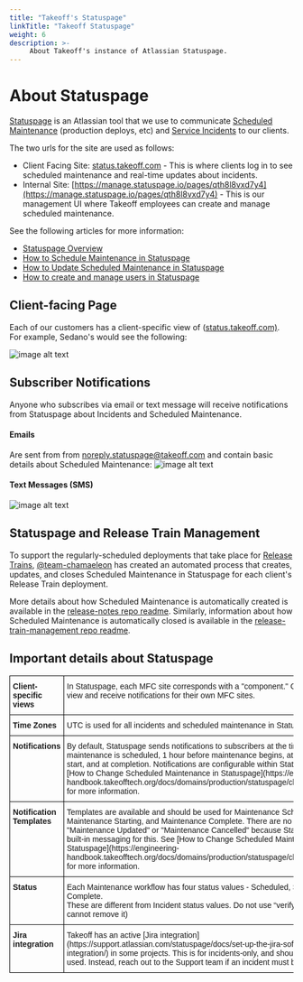 ```yaml
---
title: "Takeoff's Statuspage"
linkTitle: "Takeoff Statuspage"
weight: 6
description: >-
     About Takeoff's instance of Atlassian Statuspage.
---
```

# About Statuspage

[Statuspage](https://www.atlassian.com/software/statuspage) is an Atlassian tool that we use to communicate [Scheduled Maintenance](https://support.atlassian.com/statuspage/docs/schedule-maintenance/) (production deploys, etc) and [Service Incidents](https://support.atlassian.com/statuspage/docs/what-is-an-incident/) to our clients.

The two urls for the site are used as follows: 
- Client Facing Site: [status.takeoff.com](https://status.takeoff.com/access/login) - This is where clients log in to see scheduled maintenance and real-time updates about incidents.
- Internal Site: [https://manage.statuspage.io/pages/qth8l8vxd7y4](https://manage.statuspage.io/pages/qth8l8vxd7y4) - This is our management UI where Takeoff employees can create and manage scheduled maintenance. 

See the following articles for more information: 
- [Statuspage Overview](#client-facing-page-and-notifications)
- [How to Schedule Maintenance in Statuspage](https://engineering-handbook.takeofftech.org/docs/domains/production/statuspage/schedule_maint/)
- [How to Update Scheduled Maintenance in Statuspage](https://engineering-handbook.takeofftech.org/docs/domains/production/statuspage/change_schedule/)
- [How to create and manage users in Statuspage](https://engineering-handbook.takeofftech.org/docs/domains/production/statuspage/manage_users/)

## Client-facing Page

Each of our customers has a client-specific view of ([status.takeoff.com)](https://status.takeoff.com). For example, Sedano's would see the following:
 
![image alt text](/images/en/docs/Domains/Production/statuspage/schedule_maintenance/client-page.png)

## Subscriber Notifications
Anyone who subscribes via email or text message will receive notifications from Statuspage about Incidents and Scheduled Maintenance.

#### Emails 
Are sent from from noreply.statuspage@takeoff.com and contain basic details about Scheduled Maintenance:
![image alt text](/images/en/docs/Domains/Production/statuspage/schedule_maintenance/email_overview.png) 

#### Text Messages (SMS)
![image alt text](/images/en/docs/Domains/Production/statuspage/schedule_maintenance/sms_overview.png)  

## Statuspage and Release Train Management

To support the regularly-scheduled deployments that take place for [Release Trains](https://engineering-handbook.takeofftech.org/docs/domains/production/rt-track-and-scope/), [@team-chamaeleon](https://github.com/orgs/takeoff-com/teams/team-chamaeleon) has created an automated process that creates, updates, and closes Scheduled Maintenance in Statuspage for each client's Release Train deployment. 

More details about how Scheduled Maintenance is automatically created is available in the [release-notes repo readme](https://github.com/takeoff-com/release-notes/blob/master/README.md). Similarly, information about how Scheduled Maintenance is automatically closed is available in the [release-train-management repo readme](https://github.com/takeoff-com/release-train-management/blob/master/README.md). 

## Important details about Statuspage

<style type="text/css">
.tg  {border-collapse:collapse;border-spacing:0;}
.tg td{border-color:black;border-style:solid;border-width:1px;font-family:Arial, sans-serif;font-size:14px;
  overflow:hidden;padding:10px 5px;word-break:normal;}
.tg th{border-color:black;border-style:solid;border-width:1px;font-family:Arial, sans-serif;font-size:14px;
  font-weight:normal;overflow:hidden;padding:10px 5px;word-break:normal;}
.tg .tg-1wig{font-weight:bold;text-align:left;vertical-align:top}
.tg .tg-0lax{text-align:left;vertical-align:top}
</style>
<table class="tg">
<thead>
  <tr>
    <th class="tg-1wig">Client-specific views</th>
    <th class="tg-0lax"><span style="font-weight:normal">In Statuspage, each MFC site corresponds with a "component." Clients can only view and receive notifications for their own MFC sites. </span></th>
  </tr>
</thead>
<tbody>
  <tr>
    <td class="tg-1wig">Time Zones</td>
    <td class="tg-0lax"><span style="font-weight:normal"> UTC is used for all incidents and scheduled maintenance in Statuspage.</span></td>
  </tr>
  <tr>
    <td class="tg-1wig">Notifications</td>
    <td class="tg-0lax"><span style="font-weight:normal">By default, Statuspage sends notifications to subscribers at the time that maintenance is scheduled, 1 hour before maintenance begins, at maintenance start, and at completion. Notifications are configurable within Statuspage, see [How to Change Scheduled Maintenance in Statuspage](https://engineering-handbook.takeofftech.org/docs/domains/production/statuspage/change_schedule/) for more information.</span></td>
  </tr>
  <tr>
    <td class="tg-1wig">Notification Templates</td>
    <td class="tg-0lax"><span style="font-weight:normal">Templates are available and should be used for Maintenance Scheduled<span style="font-weight:normal">, </span>Maintenance Starting<span style="font-weight:normal">, and </span>Maintenance Complete<span style="font-weight:normal">. </span>
         There are no templates for "Maintenance Updated" or "Maintenance Cancelled" because Statuspage has built-in messaging for this. See [How to Change Scheduled Maintenance in Statuspage](https://engineering-handbook.takeofftech.org/docs/domains/production/statuspage/change_schedule/) for more information.</span></td>
  </tr>
  <tr>
    <td class="tg-1wig">Status</td>
    <td class="tg-0lax"><span style="font-weight:normal">Each Maintenance workflow has four status values - Scheduled, Started, Verifying, Complete. </span><br><span style="font-weight:normal">These are </span>different<span style="font-weight:normal"> from Incident status values. Do not use “verifying” status (we cannot remove it) </span></td>
  </tr>
  <tr>
    <td class="tg-1wig">Jira integration</td>
    <td class="tg-0lax"><span style="font-weight:normal">Takeoff has an active [Jira integration](https://support.atlassian.com/statuspage/docs/set-up-the-jira-software-integration/) in some projects. This is for incidents-only, and should **not** be used. Instead, reach out to the Support team if an incident must be created.</span></td>
  </tr>
</tbody>
</table>
